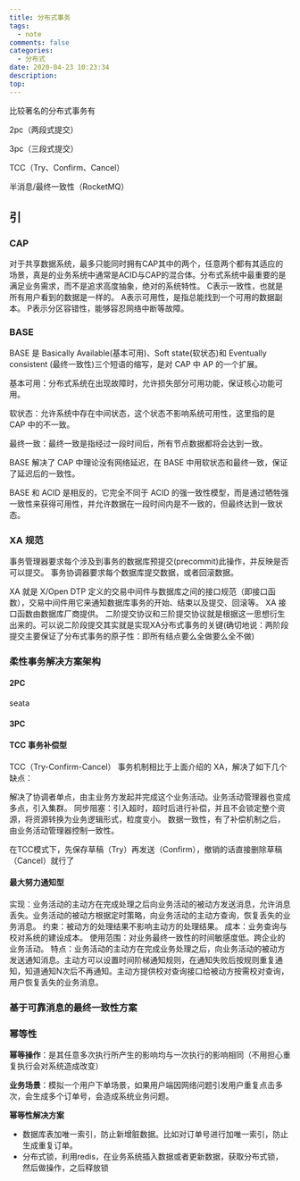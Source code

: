 ```yaml
---
title: 分布式事务
tags:
  - note
comments: false
categories:
  - 分布式
date: 2020-04-23 10:23:34
description:
top:
---
```


比较著名的分布式事务有

2pc（两段式提交）

3pc（三段式提交）

TCC（Try、Confirm、Cancel）

半消息/最终一致性（RocketMQ）

## 引

### CAP

对于共享数据系统，最多只能同时拥有CAP其中的两个，任意两个都有其适应的场景，真是的业务系统中通常是ACID与CAP的混合体。分布式系统中最重要的是满足业务需求，而不是追求高度抽象，绝对的系统特性。
C表示一致性，也就是所有用户看到的数据是一样的。
A表示可用性，是指总能找到一个可用的数据副本。
P表示分区容错性，能够容忍网络中断等故障。


### BASE

BASE 是 Basically Available(基本可用)、Soft state(软状态)和 Eventually consistent (最终一致性)三个短语的缩写，是对 CAP 中 AP 的一个扩展。

基本可用：分布式系统在出现故障时，允许损失部分可用功能，保证核心功能可用。

软状态：允许系统中存在中间状态，这个状态不影响系统可用性，这里指的是 CAP 中的不一致。

最终一致：最终一致是指经过一段时间后，所有节点数据都将会达到一致。

BASE 解决了 CAP 中理论没有网络延迟，在 BASE 中用软状态和最终一致，保证了延迟后的一致性。

BASE 和 ACID 是相反的，它完全不同于 ACID 的强一致性模型，而是通过牺牲强一致性来获得可用性，并允许数据在一段时间内是不一致的，但最终达到一致状态。

### XA 规范

事务管理器要求每个涉及到事务的数据库预提交(precommit)此操作，并反映是否可以提交。
事务协调器要求每个数据库提交数据，或者回滚数据。

XA 就是 X/Open DTP 定义的交易中间件与数据库之间的接口规范（即接口函数），交易中间件用它来通知数据库事务的开始、结束以及提交、回滚等。 XA 接口函数由数据库厂商提供。
二阶提交协议和三阶提交协议就是根据这一思想衍生出来的。可以说二阶段提交其实就是实现XA分布式事务的关键(确切地说：两阶段提交主要保证了分布式事务的原子性：即所有结点要么全做要么全不做)

### 柔性事务解决方案架构

#### 2PC

seata

#### 3PC

#### TCC 事务补偿型

TCC（Try-Confirm-Cancel） 事务机制相比于上面介绍的 XA，解决了如下几个缺点：

解决了协调者单点，由主业务方发起并完成这个业务活动。业务活动管理器也变成多点，引入集群。
同步阻塞：引入超时，超时后进行补偿，并且不会锁定整个资源，将资源转换为业务逻辑形式，粒度变小。
数据一致性，有了补偿机制之后，由业务活动管理器控制一致性。

在TCC模式下，先保存草稿（Try）再发送（Confirm），撤销的话直接删除草稿（Cancel）就行了

#### 最大努力通知型

实现：业务活动的主动方在完成处理之后向业务活动的被动方发送消息，允许消息丢失。业务活动的被动方根据定时策略，向业务活动的主动方查询，恢复丢失的业务消息。
约束：被动方的处理结果不影响主动方的处理结果。
成本：业务查询与校对系统的建设成本。
使用范围：对业务最终一致性的时间敏感度低。跨企业的业务活动。
特点：业务活动的主动方在完成业务处理之后，向业务活动的被动方发送通知消息。主动方可以设置时间阶梯通知规则，在通知失败后按规则重复通知，知道通知N次后不再通知。主动方提供校对查询接口给被动方按需校对查询，用户恢复丢失的业务消息。


### 基于可靠消息的最终一致性方案

### 幂等性

**幂等操作**：是其任意多次执行所产生的影响均与一次执行的影响相同（不用担心重复执行会对系统造成改变）

**业务场景**：模拟一个用户下单场景，如果用户端因网络问题引发用户重复点击多次，会生成多个订单号，会造成系统业务问题。

**幂等性解决方案**
* 数据库表加唯一索引，防止新增脏数据。比如对订单号进行加唯一索引，防止生成重复订单。
* 分布式锁，利用redis，在业务系统插入数据或者更新数据，获取分布式锁，然后做操作，之后释放锁

